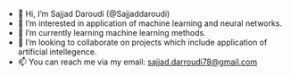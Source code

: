 - 👋 Hi, I’m Sajjad Daroudi (@Sajjaddaroudi)
- 👀 I’m interested in application of machine learning and neural networks.
- 🌱 I’m currently learning machine learning methods.
- 💞️ I’m looking to collaborate on projects which include application of artificial intellegence.
- 📫 You can reach me via my email: sajjad.darroudi78@gmail.com

<!---
Sajjaddaroudi/Sajjaddaroudi is a ✨ special ✨ repository because its `README.md` (this file) appears on your GitHub profile.
You can click the Preview link to take a look at your changes.
--->

